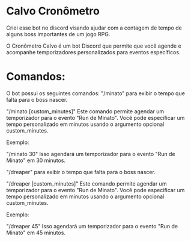 # Calvo Cronômetro

Criei esse bot no discord visando ajudar com a contagem de tempo de alguns boss importantes de um jogo RPG. 

O Cronômetro Calvo é um bot Discord que permite que você agende e acompanhe temporizadores personalizados para eventos específicos.

# Comandos:

O bot possui os seguintes comandos:
"/minato" para exibir o tempo que falta para o boss nascer.

"/minato [custom_minutes]"
Este comando permite agendar um temporizador para o evento "Run de Minato". Você pode especificar um tempo personalizado em minutos usando o argumento opcional custom_minutes.

Exemplo:

"/minato 30"
Isso agendará um temporizador para o evento "Run de Minato" em 30 minutos.

"/dreaper" para exibir o tempo que falta para o boss nascer.

"/dreaper [custom_minutes]"
Este comando permite agendar um temporizador para o evento "Run de Minato". Você pode especificar um tempo personalizado em minutos usando o argumento opcional custom_minutes.

Exemplo:

"/dreaper 45"
Isso agendará um temporizador para o evento "Run de Minato" em 45 minutos.